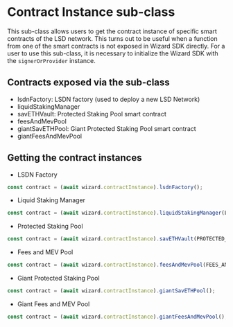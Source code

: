 # Contract Instance sub-class
This sub-class allows users to get the contract instance of specific smart contracts of the LSD network. This turns out to be useful when a function from one of the smart contracts is not exposed in Wizard SDK directly. For a user to use this sub-class, it is necessary to initialize the Wizard SDK with the `signerOrProvider` instance.  

## Contracts exposed via the sub-class
* lsdnFactory: LSDN factory (used to deploy a new LSD Network)  
* liquidStakingManager  
* savETHVault: Protected Staking Pool smart contract  
* feesAndMevPool  
* giantSavETHPool: Giant Protected Staking Pool smart contract  
* giantFeesAndMevPool  

## Getting the contract instances
* LSDN Factory
```js
const contract = (await wizard.contractInstance).lsdnFactory();
```

* Liquid Staking Manager
```js
const contract = (await wizard.contractInstance).liquidStakingManager(LIQUID_STAKING_MANAGER_ADDRESS);
```

* Protected Staking Pool
```js
const contract = (await wizard.contractInstance).savETHVault(PROTECTED_STAKING_POOL_ADDRESS);
```

* Fees and MEV Pool
```js
const contract = (await wizard.contractInstance).feesAndMevPool(FEES_AND_MEV_POOL_ADDRESS);
```

* Giant Protected Staking Pool
```js
const contract = (await wizard.contractInstance).giantSavETHPool();
```

* Giant Fees and MEV Pool
```js
const contract = (await wizard.contractInstance).giantFeesAndMevPool();
```
